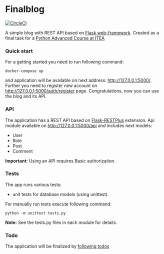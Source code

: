# Finalblog
[![CircleCI](https://circleci.com/gh/shidenko97/finalblog.svg)](https://circleci.com/gh/shidenko97/finalblog)

A simple blog with REST API based on [Flask web-framework](https://flask.palletsprojects.com/en/1.1.x/). Created as a final task for a [Python Advanced Course at ITEA](https://itea.ua/uk/courses_itea/python_programming/python_advanced/)

### Quick start
For a getting started you need to run following command:
```
docker-compose up
```
and application will be available on next address: http://127.0.0.1:5000/. 
Further you need to register new account on http://127.0.0.1:5000/auth/register page.
Congratulations, now you can use the blog and its API.

### API
The application has a REST API based on [Flask-RESTPlus](https://flask-restplus.readthedocs.io/en/stable/) extension.
Api module available on http://127.0.0.1:5000/api and includes next models:
- User
- Role
- Post
- Comment

**Important:** Using an API requires Basic authorization.

### Tests
The app runs various tests:
- unit tests for database models (using unittest).

For manually run tests execute following command: 
```
python -m unittest tests.py
```

**Note:** See the tests.py files in each module for details.

### Todo
The application will be finalized by [following todos](https://github.com/shidenko97/finalblog/projects/1)